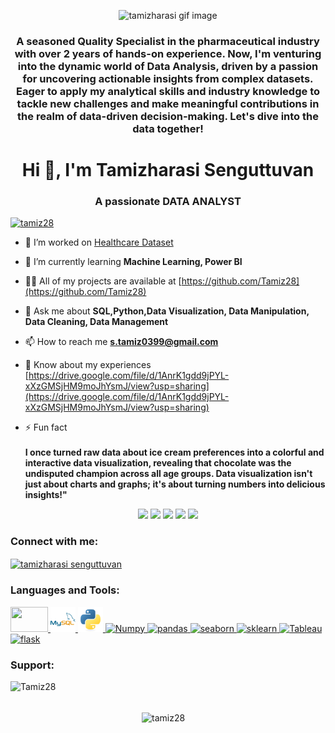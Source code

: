 <div align = "center" >

![tamizharasi gif image](https://github.com/Tamiz28/Tamiz28/assets/133686728/6f26eaf1-da80-4c90-ae0a-f12e19aa854a)


<h3 align="center">
A seasoned Quality Specialist in the pharmaceutical industry with over 2 years of hands-on experience. Now, I'm venturing into the dynamic world of Data Analysis, driven by a passion for uncovering actionable insights from complex datasets. Eager to apply my analytical skills and industry knowledge to tackle new challenges and make meaningful contributions in the realm of data-driven decision-making. Let's dive into the data together!
</h3>
</div>
<div>

 <p>
  </p>

<h1 align="center">Hi 👋, I'm Tamizharasi Senguttuvan</h1>
<h3 align="center">A passionate DATA ANALYST</h3>

<p align="left"> <a href="https://github.com/ryo-ma/github-profile-trophy"><img src="https://github-profile-trophy.vercel.app/?username=tamiz28" alt="tamiz28" /></a> </p>

- 🔭 I’m worked on [Healthcare Dataset](https://github.com/Tamiz28/Doctor_Consultation_Fee_Prediction)

- 🌱 I’m currently learning **Machine Learning, Power BI**

- 👨‍💻 All of my projects are available at [https://github.com/Tamiz28](https://github.com/Tamiz28)

- 💬 Ask me about **SQL,Python,Data Visualization, Data Manipulation, Data Cleaning, Data Management**

- 📫 How to reach me **s.tamiz0399@gmail.com**

- 📄 Know about my experiences [https://drive.google.com/file/d/1AnrK1gdd9jPYL-xXzGMSjHM9moJhYsmJ/view?usp=sharing](https://drive.google.com/file/d/1AnrK1gdd9jPYL-xXzGMSjHM9moJhYsmJ/view?usp=sharing)

- ⚡ Fun fact <br> </br>
**I once turned raw data about ice cream preferences into a colorful and interactive data visualization, revealing that chocolate was the undisputed champion across all age groups. Data visualization isn't just about charts and graphs; it's about turning numbers into delicious insights!"**

<p align= "center">
<img src="https://img.shields.io/badge/SQL-MSSQL-red"/>
<img src="https://img.shields.io/badge/Python-python-blue"/>
<img src="https://img.shields.io/badge/Excel-excel-green"/>
<img src="https://img.shields.io/badge/Tableau-Visualization-blueviolet"/>
<img src="https://img.shields.io/badge/Machine Learning-Pandas,Numpy,Seaborn,Sklearn-brightgreen"/>
</p>

<h3 align="left">Connect with me:</h3>
<p align="left">
<a href="https://linkedin.com/in/tamizharasi senguttuvan" target="blank"><img align="center" src="https://raw.githubusercontent.com/rahuldkjain/github-profile-readme-generator/master/src/images/icons/Social/linked-in-alt.svg" alt="tamizharasi senguttuvan" height="30" width="40" /></a>
</p>

<h3 align="left">Languages and Tools:</h3>
<p align="left"> <a href="https://www.w3schools.com/EXCEL/index.php" target="_blank"> <img src="https://encrypted-tbn0.gstatic.com/images?q=tbn:ANd9GcQ6S9p2l3SiVBkpC8hcivRrP5EG5UcY6vBTsA&usqp=CAU" width="60" height="40"/> </a> <a href="https://www.mysql.com/" target="_blank" rel="noreferrer"> <img src="https://raw.githubusercontent.com/devicons/devicon/master/icons/mysql/mysql-original-wordmark.svg" alt="mysql" width="40" height="40"/> </a> <a href="https://www.python.org" target="_blank" rel="noreferrer"> <img src="https://raw.githubusercontent.com/devicons/devicon/master/icons/python/python-original.svg" alt="python" width="40" height="40"/> </a> <a href="https://numpy.org/doc/" target="_blank"> <img src="https://encrypted-tbn0.gstatic.com/images?q=tbn:ANd9GcTIt9kJDVZzKGcJzalTKKQeRU1tp6D3XD76IQ&usqp=CAU" alt="Numpy" width="60" height="40"/> </a> <a href="https://pandas.pydata.org/docs/" target="_blank"> <img src="https://encrypted-tbn0.gstatic.com/images?q=tbn:ANd9GcQ4aJry8sOhSwACBlagHu6aYRdpit3PMxtakg&usqp=CAU" alt="pandas" width="60" height="40"/> </a> <a href="https://seaborn.pydata.org/" target="_blank"> <img src="https://encrypted-tbn0.gstatic.com/images?q=tbn:ANd9GcQS0hL87nifceik-08MulGm2XRbGjv9Q0E7Ag&usqp=CAU" alt="seaborn" width="60" height="40"/> </a> <a href="https://scikit-learn.org/stable/" target="_blank"> <img src="https://e7.pngegg.com/pngimages/359/338/png-clipart-logo-information-library-business-information-miscellaneous-blue.png" alt="sklearn" width="60" height="40"/> </a> <a href="https://www.tableau.com/" target="_blank"> <img src="https://workforceedtech.org/wp-content/uploads/2019/03/Tableau_Logo_resized.png" alt="Tableau" width="60" height="40"/> </a> <a href="https://flask.palletsprojects.com/" target="_blank" rel="noreferrer"> <img src="https://www.vectorlogo.zone/logos/pocoo_flask/pocoo_flask-icon.svg" alt="flask" width="40" height="40"/> </a> </p>

<h3 align="left">Support:</h3>
<p><a href="https://www.buymeacoffee.com/Tamiz28"> <img align="left" src="https://cdn.buymeacoffee.com/buttons/v2/default-yellow.png" height="50" width="210" alt="Tamiz28" /></a></p><br><br>

<p><img align="center" src="https://github-readme-stats.vercel.app/api/top-langs?username=tamiz28&show_icons=true&locale=en&layout=compact" alt="tamiz28" /></p>
